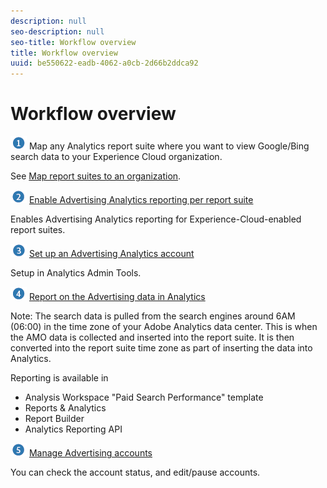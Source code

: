 ```yaml
---
description: null
seo-description: null
seo-title: Workflow overview
title: Workflow overview
uuid: be550622-eadb-4062-a0cb-2d66b2ddca92
---
```


# Workflow overview

![](assets/step1_icon.png) Map any Analytics report suite where you want to view Google/Bing search data to your Experience Cloud organization.

See [Map report suites to an organization](https://marketing.adobe.com/resources/help/en_US/mcloud/map-report-suite.html).

![](assets/step2_icon.png) [Enable Advertising Analytics reporting per report suite](/help/integrate/c-advertising-analytics/c-adanalytics-workflow/aa-provision-rs.md)

Enables Advertising Analytics reporting for Experience-Cloud-enabled report suites.

![](assets/step3_icon.png) [Set up an Advertising Analytics account](/help/integrate/c-advertising-analytics/c-adanalytics-workflow/aa-create-ad-account.md)

Setup in Analytics Admin Tools.

![](assets/step4_icon.png) [Report on the Advertising data in Analytics](/help/integrate/c-advertising-analytics/c-adanalytics-workflow/aa-report-ad-data-an.md)

Note: The search data is pulled from the search engines around 6AM (06:00) in the time zone of your Adobe Analytics data center. This is when the AMO data is collected and inserted into the report suite. It is then converted into the report suite time zone as part of inserting the data into Analytics.

Reporting is available in

*   Analysis Workspace "Paid Search Performance" template
*   Reports & Analytics
*   Report Builder
*   Analytics Reporting API

![](assets/step5_icon.png) [Manage Advertising accounts](/help/integrate/c-advertising-analytics/c-adanalytics-workflow/aa-manage-ad-accounts.md)

You can check the account status, and edit/pause accounts.
